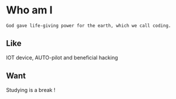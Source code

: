 # Who am I

`God gave life-giving power for the earth, which we call coding.`

## Like

IOT device, AUTO-pilot and beneficial hacking

## Want

Studying is a break !
